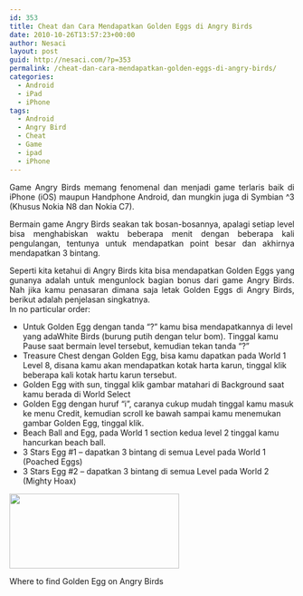 ```yaml
---
id: 353
title: Cheat dan Cara Mendapatkan Golden Eggs di Angry Birds
date: 2010-10-26T13:57:23+00:00
author: Nesaci
layout: post
guid: http://nesaci.com/?p=353
permalink: /cheat-dan-cara-mendapatkan-golden-eggs-di-angry-birds/
categories:
  - Android
  - iPad
  - iPhone
tags:
  - Android
  - Angry Bird
  - Cheat
  - Game
  - ipad
  - iPhone
---
```

<p style="text-align: justify;">
  Game Angry Birds memang fenomenal dan menjadi game terlaris baik di iPhone (iOS) maupun Handphone Android, dan mungkin juga di Symbian ^3 (Khusus Nokia N8 dan Nokia C7).
</p>

<p style="text-align: justify;">
  Bermain game Angry Birds seakan tak bosan-bosannya, apalagi setiap level bisa menghabiskan waktu beberapa menit dengan beberapa kali pengulangan, tentunya untuk mendapatkan point besar dan akhirnya mendapatkan 3 bintang.
</p>

<p style="text-align: justify;">
  Seperti kita ketahui di Angry Birds kita bisa mendapatkan Golden Eggs yang gunanya adalah untuk mengunlock bagian bonus dari game Angry Birds. Nah jika kamu penasaran dimana saja letak Golden Eggs di Angry Birds, berikut adalah penjelasan singkatnya.<br /> In no particular order:
</p>

  * Untuk Golden Egg dengan tanda “?” kamu bisa mendapatkannya di level yang adaWhite Birds (burung putih dengan telur bom). Tinggal kamu Pause saat bermain level tersebut, kemudian tekan tanda “?”
  * Treasure Chest dengan Golden Egg, bisa kamu dapatkan pada World 1 Level 8, disana kamu akan mendapatkan kotak harta karun, tinggal klik beberapa kali kotak hartu karun tersebut.
  * Golden Egg with sun, tinggal klik gambar matahari di Background saat kamu berada di World Select
  * Golden Egg dengan huruf “i”, caranya cukup mudah tinggal kamu masuk ke menu Credit, kemudian scroll ke bawah sampai kamu menemukan gambar Golden Egg, tinggal klik.
  * Beach Ball and Egg, pada World 1 section kedua level 2 tinggal kamu hancurkan beach ball.
  * 3 Stars Egg #1 – dapatkan 3 bintang di semua Level pada World 1 (Poached Eggs)
  * 3 Stars Egg #2 &#8211; dapatkan 3 bintang di semua Level pada World 2 (Mighty Hoax)<figure id="attachment_354" aria-describedby="caption-attachment-354" style="width: 300px" class="wp-caption aligncenter">

[<img loading="lazy" class="size-medium wp-image-354" title="angry-birds" src="http://nesaci.com/wp-content/uploads/2010/10/angry-birds-300x132.png" alt="" width="300" height="132" />](http://nesaci.com/wp-content/uploads/2010/10/angry-birds.png)<figcaption id="caption-attachment-354" class="wp-caption-text">Where to find Golden Egg on Angry Birds</figcaption></figure>